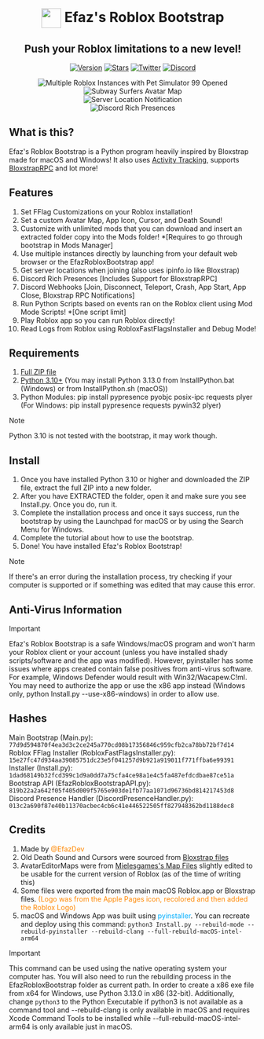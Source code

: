 <h1 align="center"><img align="center" src="https://github.com/EfazDev/roblox-bootstrap/blob/main/BootstrapImages/AppIcon.png?raw=true" width="40" height="40"> Efaz's Roblox Bootstrap</h1>
<h2 align="center">Push your Roblox limitations to a new level!</h2>
<p align="center">
    <a href="https://github.com/EfazDev/roblox-bootstrap/releases/latest"><img src="https://img.shields.io/github/v/release/EfazDev/roblox-bootstrap?color=7a39fb" alt="Version"></a>
    <a href="https://github.com/EfazDev/roblox-bootstrap"><img src="https://img.shields.io/github/stars/EfazDev/roblox-bootstrap?style=plastic&label=%E2%AD%90%20Stars&color=ffff00" alt="Stars"></a>    
    <a href="https://twitter.efaz.dev"><img src="https://img.shields.io/twitter/follow/EfazDev?style=social&labelColor=00ffff&color=00ffff" alt="Twitter"></a>
    <a href="https://discord.efaz.dev"><img src="https://img.shields.io/discord/1099350065560166543?logo=discord&logoColor=white&label=discord&color=4d3dff" alt="Discord"></a>    
</p>
<p align="center">
    <img align="center" src="https://github.com/EfazDev/roblox-bootstrap/blob/main/BootstrapImages/MultipleInstances.png?raw=true" alt="Multiple Roblox Instances with Pet Simulator 99 Opened">
    <br>
    <img align="center" src="https://github.com/EfazDev/roblox-bootstrap/blob/main/BootstrapImages/AvatarEditor.png?raw=true" alt="Subway Surfers Avatar Map">
    <br>
    <img align="center" src="https://github.com/EfazDev/roblox-bootstrap/blob/main/BootstrapImages/ServerLocations.png?raw=true" alt="Server Location Notification">
    <br>
    <img align="center" src="https://github.com/EfazDev/roblox-bootstrap/blob/main/BootstrapImages/DiscordPresences.png?raw=true" alt="Discord Rich Presences">
</p>

## What is this?
Efaz's Roblox Bootstrap is a Python program heavily inspired by Bloxstrap made for macOS and Windows! It also uses [Activity Tracking](https://github.com/pizzaboxer/bloxstrap/wiki/What-is-activity-tracking%3F), supports [BloxstrapRPC](https://github.com/pizzaboxer/bloxstrap/wiki/Integrating-Bloxstrap-functionality-into-your-game) and lot more!

## Features
1. Set FFlag Customizations on your Roblox installation!
2. Set a custom Avatar Map, App Icon, Cursor, and Death Sound!
3. Customize with unlimited mods that you can download and insert an extracted folder copy into the Mods folder! *[Requires to go through bootstrap in Mods Manager]
4. Use multiple instances directly by launching from your default web browser or the EfazRobloxBootstrap app!
5. Get server locations when joining (also uses ipinfo.io like Bloxstrap)
6. Discord Rich Presences [Includes Support for BloxstrapRPC]
7. Discord Webhooks [Join, Disconnect, Teleport, Crash, App Start, App Close, Bloxstrap RPC Notifications]
8. Run Python Scripts based on events ran on the Roblox client using Mod Mode Scripts! *[One script limit]
9. Play Roblox app so you can run Roblox directly!
10. Read Logs from Roblox using RobloxFastFlagsInstaller and Debug Mode!

## Requirements
1. [Full ZIP file](https://github.com/EfazDev/roblox-bootstrap/archive/refs/heads/main.zip)
2. [Python 3.10+](https://www.python.org/downloads/) (You may install Python 3.13.0 from InstallPython.bat (Windows) or from InstallPython.sh (macOS))
3. Python Modules: pip install pypresence pyobjc posix-ipc requests plyer (For Windows: pip install pypresence requests pywin32 plyer)
> [!NOTE]
> Python 3.10 is not tested with the bootstrap, it may work though.

## Install
1. Once you have installed Python 3.10 or higher and downloaded the ZIP file, extract the full ZIP into a new folder.
2. After you have EXTRACTED the folder, open it and make sure you see Install.py. Once you do, run it.
2. Complete the installation process and once it says success, run the bootstrap by using the Launchpad for macOS or by using the Search Menu for Windows.
3. Complete the tutorial about how to use the bootstrap.
4. Done! You have installed Efaz's Roblox Bootstrap!
> [!NOTE]
> If there's an error during the installation process, try checking if your computer is supported or if something was edited that may cause this error.

## Anti-Virus Information
> [!IMPORTANT]
> Efaz's Roblox Bootstrap is a safe Windows/macOS program and won't harm your Roblox client or your account (unless you have installed shady scripts/software and the app was modified). However, pyinstaller has some issues where apps created contain false positives from anti-virus software. For example, Windows Defender would result with Win32/Wacapew.C!ml. You may need to authorize the app or use the x86 app instead (Windows only, python Install.py --use-x86-windows) in order to allow use.

## Hashes
Main Bootstrap (Main.py): `77d9d594870f4ea3d3c2ce245a770cd08b17356846c959cfb2ca78bb72bf7d14`<br>
Roblox FFlag Installer (RobloxFastFlagsInstaller.py): `15e27fc47d934aa39085751dc23e5f041257d9b921a919011f771ffba6e99391`<br>
Installer (Install.py): `1dad68149b32fcd399c1d9a0dd7a75cfa4ce98a1e4c5fa487efdcdbae87ce51a`<br>
Bootstrap API (EfazRobloxBootstrapAPI.py): `819b22a2a642f05f405d009f5765e903de1fb77aa1071d96736bd814217453d8`<br>
Discord Presence Handler (DiscordPresenceHandler.py): `013c2a690f87e40b11370acbec4cb6c41e446522505ff827948362bd1188dec8`<br>

## Credits
1. Made by <span style="color:#FF8700">@EfazDev</span>
2. Old Death Sound and Cursors were sourced from <span style="color:#FF5FFF">[Bloxstrap files](https://github.com/pizzaboxer/bloxstrap)</span>
3. AvatarEditorMaps were from <span style="color:#FF00FF">[Mielesgames's Map Files](https://github.com/Mielesgames/RobloxAvatarEditorMaps)</span> slightly edited to be usable for the current version of Roblox (as of the time of writing this)
4. Some files were exported from the main macOS Roblox.app or Bloxstrap files. <span style="color:#FF8700">(Logo was from the Apple Pages icon, recolored and then added the Roblox Logo)</span>
5. macOS and Windows App was built using <span style="color:#00AFFF">pyinstaller</span>. You can recreate and deploy using this command: `python3 Install.py --rebuild-mode --rebuild-pyinstaller --rebuild-clang --full-rebuild-macOS-intel-arm64`
> [!IMPORTANT]
> This command can be used using the native operating system your computer has. You will also need to run the rebuilding process in the EfazRobloxBootstrap folder as current path. In order to create a x86 exe file from x64 for Windows, use Python 3.13.0 in x86 (32-bit). Additionally, change `python3` to the Python Executable if python3 is not available as a command tool and --rebuild-clang is only available in macOS and requires Xcode Command Tools to be installed while --full-rebuild-macOS-intel-arm64 is only available just in macOS.